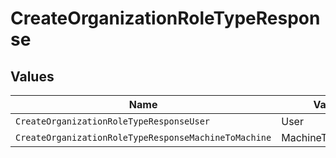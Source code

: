 # CreateOrganizationRoleTypeResponse


## Values

| Name                                                 | Value                                                |
| ---------------------------------------------------- | ---------------------------------------------------- |
| `CreateOrganizationRoleTypeResponseUser`             | User                                                 |
| `CreateOrganizationRoleTypeResponseMachineToMachine` | MachineToMachine                                     |
